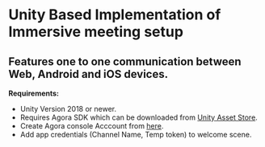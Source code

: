 # Unity Based Implementation of Immersive meeting setup
## Features one to one communication between Web, Android and iOS devices.
**Requirements:** 
- Unity Version 2018 or newer.
- Requires Agora SDK which can be downloaded from [Unity Asset Store](https://assetstore.unity.com/packages/tools/video/agora-video-sdk-for-unity-134502).
- Create Agora console Acccount from [here](/https://console.agora.io/).
- Add app credentials (Channel Name, Temp token) to welcome scene.
